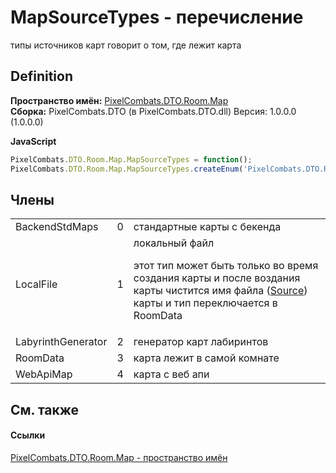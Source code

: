 # MapSourceTypes - перечисление


типы источников карт 
говорит о том, где лежит карта




## Definition
**Пространство имён:** <a href="7c5eed33-2080-522a-573c-c524c805b022">PixelCombats.DTO.Room.Map</a>  
**Сборка:** PixelCombats.DTO (в PixelCombats.DTO.dll) Версия: 1.0.0.0 (1.0.0.0)

**JavaScript**
``` JavaScript
PixelCombats.DTO.Room.Map.MapSourceTypes = function();
PixelCombats.DTO.Room.Map.MapSourceTypes.createEnum('PixelCombats.DTO.Room.Map.MapSourceTypes', false);
```



## Члены
<table>
<tr>
<td>BackendStdMaps</td>
<td>0</td>
<td>стандартные карты с бекенда</td></tr>
<tr>
<td>LocalFile</td>
<td>1</td>
<td>локальный файл <p>этот тип может быть только во время создания карты и после воздания карты чистится имя файла (<a href="e5de5bcb-9795-2283-62ce-88d9dedb336f">Source</a>) карты и тип переключается в RoomData</p></td></tr>
<tr>
<td>LabyrinthGenerator</td>
<td>2</td>
<td>генератор карт лабиринтов</td></tr>
<tr>
<td>RoomData</td>
<td>3</td>
<td>карта лежит в самой комнате</td></tr>
<tr>
<td>WebApiMap</td>
<td>4</td>
<td>карта с веб апи</td></tr>
</table>

## См. также


#### Ссылки
<a href="7c5eed33-2080-522a-573c-c524c805b022">PixelCombats.DTO.Room.Map - пространство имён</a>  
